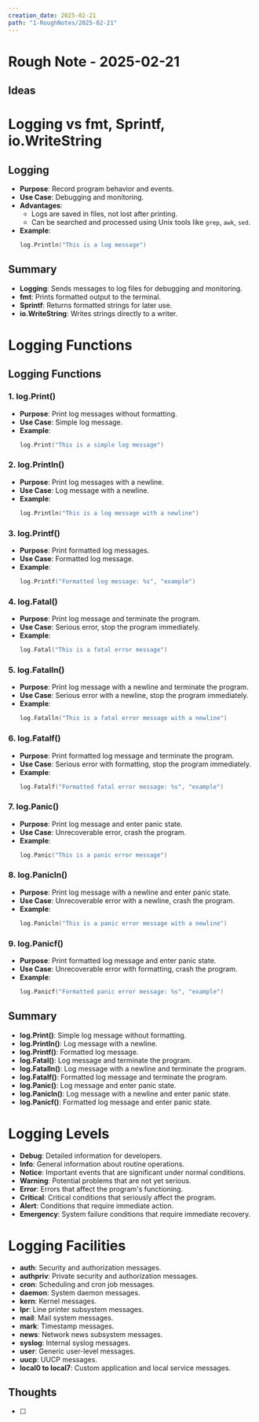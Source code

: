 ```yaml
---
creation_date: 2025-02-21
path: "1-RoughNotes/2025-02-21"
---
```

# Rough Note - 2025-02-21

## Ideas
# Logging vs fmt, Sprintf, io.WriteString

## Logging
- **Purpose**: Record program behavior and events.
- **Use Case**: Debugging and monitoring.
- **Advantages**:
  - Logs are saved in files, not lost after printing.
  - Can be searched and processed using Unix tools like `grep`, `awk`, `sed`.
- **Example**:
  ```go
  log.Println("This is a log message")
  ```

## Summary
- **Logging**: Sends messages to log files for debugging and monitoring.
- **fmt**: Prints formatted output to the terminal.
- **Sprintf**: Returns formatted strings for later use.
- **io.WriteString**: Writes strings directly to a writer.

# Logging Functions

## Logging Functions

### 1. log.Print()
- **Purpose**: Print log messages without formatting.
- **Use Case**: Simple log message.
- **Example**:
  ```go
  log.Print("This is a simple log message")
  ```

### 2. log.Println()
- **Purpose**: Print log messages with a newline.
- **Use Case**: Log message with a newline.
- **Example**:
  ```go
  log.Println("This is a log message with a newline")
  ```

### 3. log.Printf()
- **Purpose**: Print formatted log messages.
- **Use Case**: Formatted log message.
- **Example**:
  ```go
  log.Printf("Formatted log message: %s", "example")
  ```

### 4. log.Fatal()
- **Purpose**: Print log message and terminate the program.
- **Use Case**: Serious error, stop the program immediately.
- **Example**:
  ```go
  log.Fatal("This is a fatal error message")
  ```

### 5. log.Fatalln()
- **Purpose**: Print log message with a newline and terminate the program.
- **Use Case**: Serious error with a newline, stop the program immediately.
- **Example**:
  ```go
  log.Fatalln("This is a fatal error message with a newline")
  ```

### 6. log.Fatalf()
- **Purpose**: Print formatted log message and terminate the program.
- **Use Case**: Serious error with formatting, stop the program immediately.
- **Example**:
  ```go
  log.Fatalf("Formatted fatal error message: %s", "example")
  ```

### 7. log.Panic()
- **Purpose**: Print log message and enter panic state.
- **Use Case**: Unrecoverable error, crash the program.
- **Example**:
  ```go
  log.Panic("This is a panic error message")
  ```

### 8. log.Panicln()
- **Purpose**: Print log message with a newline and enter panic state.
- **Use Case**: Unrecoverable error with a newline, crash the program.
- **Example**:
  ```go
  log.Panicln("This is a panic error message with a newline")
  ```

### 9. log.Panicf()
- **Purpose**: Print formatted log message and enter panic state.
- **Use Case**: Unrecoverable error with formatting, crash the program.
- **Example**:
  ```go
  log.Panicf("Formatted panic error message: %s", "example")
  ```

## Summary
- **log.Print()**: Simple log message without formatting.
- **log.Println()**: Log message with a newline.
- **log.Printf()**: Formatted log message.
- **log.Fatal()**: Log message and terminate the program.
- **log.Fatalln()**: Log message with a newline and terminate the program.
- **log.Fatalf()**: Formatted log message and terminate the program.
- **log.Panic()**: Log message and enter panic state.
- **log.Panicln()**: Log message with a newline and enter panic state.
- **log.Panicf()**: Formatted log message and enter panic state.

# Logging Levels

- **Debug**: Detailed information for developers.
- **Info**: General information about routine operations.
- **Notice**: Important events that are significant under normal conditions.
- **Warning**: Potential problems that are not yet serious.
- **Error**: Errors that affect the program's functioning.
- **Critical**: Critical conditions that seriously affect the program.
- **Alert**: Conditions that require immediate action.
- **Emergency**: System failure conditions that require immediate recovery.
# Logging Facilities

- **auth**: Security and authorization messages.
- **authpriv**: Private security and authorization messages.
- **cron**: Scheduling and cron job messages.
- **daemon**: System daemon messages.
- **kern**: Kernel messages.
- **lpr**: Line printer subsystem messages.
- **mail**: Mail system messages.
- **mark**: Timestamp messages.
- **news**: Network news subsystem messages.
- **syslog**: Internal syslog messages.
- **user**: Generic user-level messages.
- **uucp**: UUCP messages.
- **local0 to local7**: Custom application and local service messages.
## Thoughts
- [ ] 